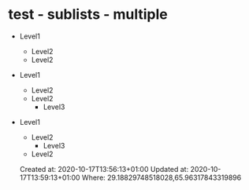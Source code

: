 # test - sublists - multiple

*   Level1
    *   Level2
    *   Level2
*   Level1
    *   Level2
    *   Level2
        *   Level3
*   Level1
    *   Level2
        *   Level3
    *   Level2

    Created at: 2020-10-17T13:56:13+01:00
    Updated at: 2020-10-17T13:59:13+01:00
    Where: 29.18829748518028,65.96317843319896

